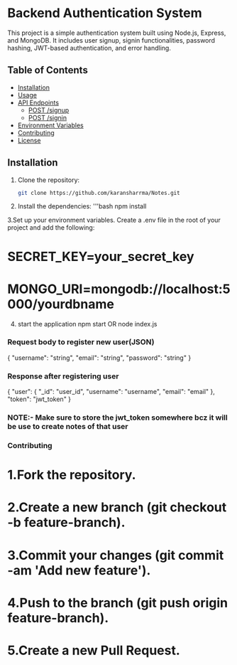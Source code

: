 # Backend Authentication System

This project is a simple authentication system built using Node.js, Express, and MongoDB. It includes user signup, signin functionalities, password hashing, JWT-based authentication, and error handling.

## Table of Contents

- [Installation](#installation)
- [Usage](#usage)
- [API Endpoints](#api-endpoints)
  - [POST /signup](#post-signup)
  - [POST /signin](#post-signin)
- [Environment Variables](#environment-variables)
- [Contributing](#contributing)
- [License](#license)

## Installation

1. Clone the repository:
   ```bash
   git clone https://github.com/karansharrma/Notes.git

2. Install the dependencies:
   '''bash
   npm install

   
3.Set up your environment variables. Create a .env file in the root of your project and add the following:
# SECRET_KEY=your_secret_key
# MONGO_URI=mongodb://localhost:5000/yourdbname

4. start the application
npm start OR node index.js



### Request body to register new user(JSON)

{
  "username": "string",
  "email": "string",
  "password": "string"
}


### Response after registering user
{
  "user": {
    "_id": "user_id",
    "username": "username",
    "email": "email"
  },
  "token": "jwt_token"
}


 ### NOTE:- Make sure to store the jwt_token somewhere bcz it will be use to create notes of that user


### Contributing
# 1.Fork the repository.
# 2.Create a new branch (git checkout -b feature-branch).
# 3.Commit your changes (git commit -am 'Add new feature').
# 4.Push to the branch (git push origin feature-branch).
# 5.Create a new Pull Request.







